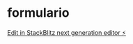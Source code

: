 # formulario

[Edit in StackBlitz next generation editor ⚡️](https://stackblitz.com/~/github.com/gonzalo991/formulario)